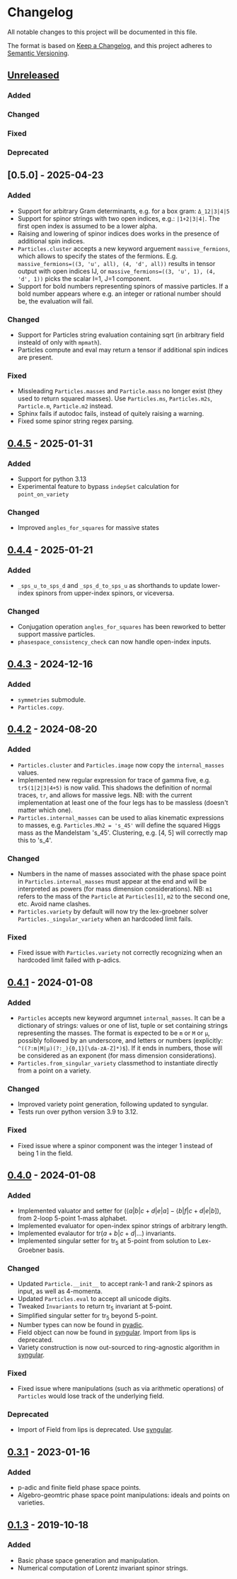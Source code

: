 # Changelog

All notable changes to this project will be documented in this file.

The format is based on [Keep a Changelog](https://keepachangelog.com/en/1.0.0/),
and this project adheres to [Semantic Versioning](https://semver.org/spec/v2.0.0.html).


## [Unreleased]

### Added

### Changed

### Fixed

### Deprecated


## [0.5.0] - 2025-04-23

### Added

- Support for arbitrary Gram determinants, e.g. for a box gram: `Δ_12|3|4|5`
- Support for spinor strings with two open indices, e.g.: `|1+2|3|4|`. The first open index is assumed to be a lower alpha.
- Raising and lowering of spinor indices does works in the presence of additional spin indices.
- `Particles.cluster` accepts a new keyword arguement `massive_fermions`, which allows to specify the states of the fermions. E.g. `massive_fermions=((3, 'u', all), (4, 'd', all))` results in tensor output with open indices IJ, or `massive_fermions=((3, 'u', 1), (4, 'd', 1))` picks the scalar I=1, J=1 component.
- Support for bold numbers representing spinors of massive particles. If a bold number appears where e.g. an integer or rational number should be, the evaluation will fail.

### Changed

- Support for Particles string evaluation containing sqrt (in arbitrary field insteald of only with `mpmath`).
- Particles compute and eval may return a tensor if additional spin indices are present.

### Fixed

- Missleading `Particles.masses` and `Particle.mass` no longer exist (they used to return squared masses). Use `Particles.ms`, `Particles.m2s`, `Particle.m`, `Particle.m2` instead.
- Sphinx fails if autodoc fails, instead of quitely raising a warning.
- Fixed some spinor string regex parsing.


## [0.4.5] - 2025-01-31

### Added

- Support for python 3.13
- Experimental feature to bypass `indepSet` calculation for `point_on_variety`

### Changed

- Improved `angles_for_squares` for massive states


## [0.4.4] - 2025-01-21

### Added

- `_sps_u_to_sps_d` and `_sps_d_to_sps_u` as shorthands to update lower-index spinors from upper-index spinors, or viceversa.

### Changed

- Conjugation operation `angles_for_squares` has been reworked to better support massive particles.
- `phasespace_consistency_check` can now handle open-index inputs.


## [0.4.3] - 2024-12-16

### Added

- `symmetries` submodule.
- `Particles.copy`.


## [0.4.2] - 2024-08-20

### Added

- `Particles.cluster` and `Particles.image` now copy the `internal_masses` values.
- Implemented new regular expression for trace of gamma five, e.g. `tr5(1|2|3|4+5)` is now valid. This shadows the definition of normal traces, `tr`, and allows for massive legs. NB: with the current implementation at least one of the four legs has to be massless (doesn't matter which one).
- `Particles.internal_masses` can be used to alias kinematic expressions to masses, e.g. `Particles.Mh2 = 's_45'` will define the squared Higgs mass as the Mandelstam 's_45'. Clustering, e.g. [4, 5] will correctly map this to 's_4'.

### Changed

- Numbers in the name of masses associated with the phase space point in `Particles.internal_masses` must appear at the end and will be interpreted as powers (for mass dimension considerations). NB: `m1` refers to the mass of the `Particle` at `Particles[1]`, `m2` to the second one, etc. Avoid name clashes.
- `Particles.variety` by default will now try the lex-groebner solver `Particles._singular_variety` when an hardcoded limit fails.

### Fixed

- Fixed issue with `Particles.variety` not correctly recognizing when an hardcoded limit failed with p-adics.


## [0.4.1] - 2024-01-08

### Added

- `Particles` accepts new keyword argumnet `internal_masses`. It can be a dictionary of strings: values or one of list, tuple or set containing strings representing the masses. The format is expected to be `m` or `M` or `μ`, possibly followed by an underscore, and letters or numbers (explicitly: `^((?:m|M|μ)(?:_){0,1}[\da-zA-Z]*)$`). If it ends in numbers, those will be considered as an exponent (for mass dimension considerations).
- `Particles.from_singular_variety` classmethod to instantiate directly from a point on a variety.

### Changed

- Improved variety point generation, following updated to syngular.
- Tests run over python version 3.9 to 3.12.

### Fixed

- Fixed issue where a spinor component was the integer 1 instead of being 1 in the field.


## [0.4.0] - 2024-01-08

### Added

- Implemented valuator and setter for $(⟨a|b|c+d|e|a]-⟨b|f|c+d|e|b])$, from 2-loop 5-point 1-mass alphabet.
- Implemented evaluator for open-index spinor strings of arbitrary length.
- Implemented evalautor for $\text{tr}(a+b|c+d|\dots)$ invariants.
- Implemented singular setter for $\text{tr}_5$ at 5-point from solution to Lex-Groebner basis.

### Changed

- Updated `Particle.__init__` to accept rank-1 and rank-2 spinors as input, as well as 4-momenta.
- Updated `Particles.eval` to accept all unicode digits.
- Tweaked `Invariants` to return $\text{tr}_5$ invariant at 5-point.
- Simplified singular setter for $\text{tr}_5$ beyond 5-point.
- Number types can now be found in [pyadic](https://github.com/GDeLaurentis/pyadic).
- Field object can now be found in [syngular](https://github.com/GDeLaurentis/syngular). Import from lips is deprecated.
- Variety construction is now out-sourced to ring-agnostic algorithm in [syngular](https://github.com/GDeLaurentis/syngular).

### Fixed

- Fixed issue where manipulations (such as via arithmetic operations) of `Particles` would lose track of the underlying field.

### Deprecated

-  Import of Field from lips is deprecated. Use [syngular](https://github.com/GDeLaurentis/syngular).


## [0.3.1] - 2023-01-16

### Added

- p-adic and finite field phase space points.
- Algebro-geomtric phase space point manipulations: ideals and points on varieties.


## [0.1.3] - 2019-10-18

### Added

- Basic phase space generation and manipulation.
- Numerical computation of Lorentz invariant spinor strings.


[unreleased]: https://github.com/GDeLaurentis/lips/compare/v0.4.5...HEAD
[0.4.5]: https://github.com/GDeLaurentis/lips/compare/v0.4.4...v0.4.5
[0.4.4]: https://github.com/GDeLaurentis/lips/compare/v0.4.3...v0.4.4
[0.4.3]: https://github.com/GDeLaurentis/lips/compare/v0.4.2...v0.4.3
[0.4.2]: https://github.com/GDeLaurentis/lips/compare/v0.4.1...v0.4.2
[0.4.1]: https://github.com/GDeLaurentis/lips/compare/v0.4.0...v0.4.1
[0.4.0]: https://github.com/GDeLaurentis/lips/compare/v0.3.1...v0.4.0
[0.3.1]: https://github.com/GDeLaurentis/lips/compare/v0.1.3...v0.3.1
[0.1.3]: https://github.com/GDeLaurentis/lips/releases/tag/v0.1.3

